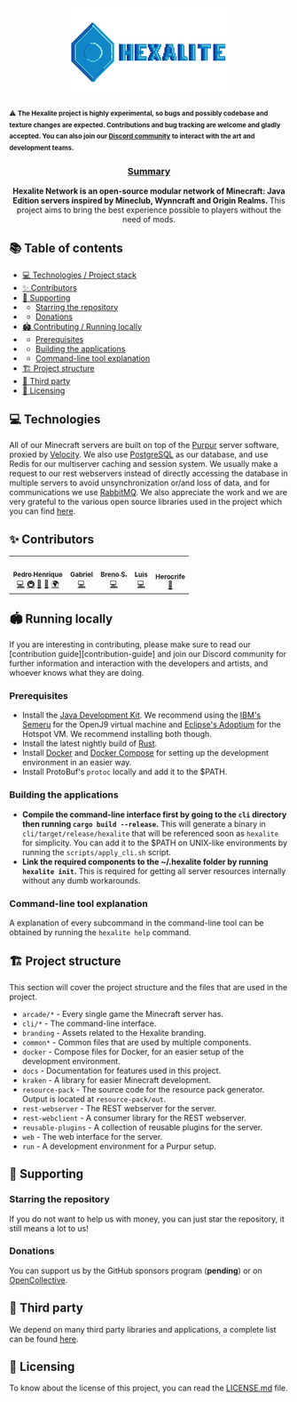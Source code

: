 <div align="center">
  <img src="./branding/logo-with-font.svg">
</div>

<sub>⚠️ **The Hexalite project is highly experimental, so bugs and possibly codebase and texture changes are expected. Contributions and bug tracking are welcome and gladly accepted. You can also join our [Discord community][discord] to interact with the art and development teams.**<sub>

<div align="center">
  <h3>
    <ins>Summary</ins>
  </h3>
  <strong>
    Hexalite Network is an open-source modular network of Minecraft: Java Edition servers inspired by Mineclub, Wynncraft and Origin Realms.
  </strong>
  This project aims to bring the best experience possible to players without the need of mods.
</div>

## 📚 Table of contents

* [💻 Technologies / Project stack](#-technologies)
* [✨ Contributors](#-contributors)
* [💸 Supporting](#-supporting)
* * [Starring the repository](#starring-the-repository)
* * [Donations](#donations)
* [🏟️ Contributing / Running locally](#-running-locally)
* * [Prerequisites](#prerequisites)
* * [Building the applications](#building-the-applications)
* * [Command-line tool explanation](#command-line-tool-explanation)
* [🏗️ Project structure](#-project-structure)
* [🎉 Third party](#-third-party)
* [📜 Licensing](#-licensing)

## 💻 Technologies

All of our Minecraft servers are built on top of the [Purpur][purpur] server software, proxied by [Velocity][velocity]. We also use [PostgreSQL][postgresql] as our database, and
use Redis for our multiserver caching and session system. We usually make a request to our rest webservers instead of directly accessing the database in multiple servers to avoid
unsynchronization or/and loss of data, and for communications we use [RabbitMQ][rabbitmq]. We also appreciate the work and we are very grateful to the various open source libraries used in the project which you can find [here][third-party].

## ✨ Contributors

<!-- ALL-CONTRIBUTORS-LIST:START - Do not remove or modify this section -->
<!-- prettier-ignore-start -->
<!-- markdownlint-disable -->
<table>
  <tr>
    <td align="center"><a href="http://www.exst.fun"><img src="https://avatars.githubusercontent.com/u/45243386?v=4?s=100" width="100px;" alt=""/><br /><sub><b>Pedro Henrique</b></sub></a><br /><a href="https://github.com/playhexalite/java-edition/commits?author=eexsty" title="Code">💻</a> <a href="#infra-eexsty" title="Infrastructure (Hosting, Build-Tools, etc)">🚇</a> <a href="https://github.com/playhexalite/java-edition/pulls?q=is%3Apr+reviewed-by%3Aeexsty" title="Reviewed Pull Requests">👀</a> <a href="https://github.com/playhexalite/java-edition/commits?author=eexsty" title="Documentation">📖</a> <a href="#translation-eexsty" title="Translation">🌍</a></td>
    <td align="center"><a href="https://github.com/SrGaabriel"><img src="https://avatars.githubusercontent.com/u/58668092?v=4?s=100" width="100px;" alt=""/><br /><sub><b>Gabriel</b></sub></a><br /><a href="https://github.com/playhexalite/java-edition/commits?author=SrGaabriel" title="Code">💻</a></td>
    <td align="center"><a href="https://github.com/santosbpd"><img src="https://avatars.githubusercontent.com/u/89719009?v=4?s=100" width="100px;" alt=""/><br /><sub><b>Breno S.</b></sub></a><br /><a href="https://github.com/playhexalite/java-edition/commits?author=santosbpd" title="Code">💻</a></td>
    <td align="center"><a href="https://github.com/luissfx"><img src="https://avatars.githubusercontent.com/u/40919071?v=4?s=100" width="100px;" alt=""/><br /><sub><b>Luis</b></sub></a><br /><a href="https://github.com/playhexalite/java-edition/commits?author=luissfx" title="Code">💻</a></td>
    <td align="center"><a href="https://github.com/herocrife"><img src="https://avatars.githubusercontent.com/u/59402242?v=4?s=100" width="100px;" alt=""/><br /><sub><b>Herocrife</b></sub></a><br /><a href="#design-Herocrife" title="Design">🎨</a></td>
  </tr>
</table>

<!-- markdownlint-restore -->
<!-- prettier-ignore-end -->

<!-- ALL-CONTRIBUTORS-LIST:END -->


## 🏟️ Running locally

If you are interesting in contributing, please make sure to read our [contribution guide][contribution-guide] and join
our Discord community for further information and interaction with the developers and artists, and whoever knows what 
they are doing.

### Prerequisites

* Install the [Java Development Kit][jdk]. We recommend using the [IBM's Semeru][jdk-semeru] for the OpenJ9 virtual machine
and [Eclipse's Adoptium][jdk] for the Hotspot VM. We recommend installing both though.
* Install the latest nightly build of [Rust][rust].
* Install [Docker][docker] and [Docker Compose][docker-compose] for setting up the development environment in an easier way.
* Install ProtoBuf's `protoc` locally and add it to the $PATH.

### Building the applications

* **Compile the command-line interface first by going to the `cli` directory then running `cargo build --release`.** This will
generate a binary in `cli/target/release/hexalite` that will be referenced soon as `hexalite` for simplicity. You can add it
to the $PATH on UNIX-like environments by running the `scripts/apply_cli.sh` script.
* **Link the required components to the ~/.hexalite folder by running `hexalite init`.** This is required for getting all
server resources internally without any dumb workarounds.

### Command-line tool explanation

A explanation of every subcommand in the command-line tool can be obtained by running the `hexalite help` command.


## 🏗️ Project structure

This section will cover the project structure and the files that are used in the project.

* `arcade/*` - Every single game the Minecraft server has.
* `cli/*` - The command-line interface.
* `branding` - Assets related to the Hexalite branding.
* `common*` - Common files that are used by multiple components.
* `docker` - Compose files for Docker, for an easier setup of the development environment.
* `docs` - Documentation for features used in this project.
* `kraken` - A library for easier Minecraft development.
* `resource-pack` - The source code for the resource pack generator. Output is located at `resource-pack/out`.
* `rest-webserver` - The REST webserver for the server.
* `rest-webclient` - A consumer library for the REST webserver.
* `reusable-plugins` - A collection of reusable plugins for the server.
* `web` - The web interface for the server.
* `run` - A development environment for a Purpur setup.

## 💸 Supporting

### Starring the repository

If you do not want to help us with money, you can just star the repository, it still means a lot to us!

### Donations

You can support us by the GitHub sponsors program (**pending**) or on [OpenCollective][opencollective].


## 🎉 Third party

We depend on many third party libraries and applications, a complete list can be found [here][third-party].


## 📜 Licensing

To know about the license of this project, you can read the [LICENSE.md][license] file.


[rust]: https://www.rust-lang.org/

[docker]: https://www.docker.com/

[docker-compose]: https://docs.docker.com/compose/

[jdk]: https://projects.eclipse.org/projects/adoptium.temurin

[jdk-semeru]: https://developer.ibm.com/languages/java/semeru-runtimes/downloads

[opencollective]: https://opencollective.com/hexalite

[third-party]: https://git.hexalite.org/java-edition-network/blob/dev/next/THIRD_PARTY.md

[license]: https://git.hexalite.org/java-edition-network/blob/dev/next/LICENSE.md

[purpur]: https://purpurmc.org

[velocity]: https://github.com/PaperMC/Velocity

[rabbitmq]: https://www.rabbitmq.com

[postgresql]: https://www.postgresql.org

[discord]: https://discord.hexalite.org
